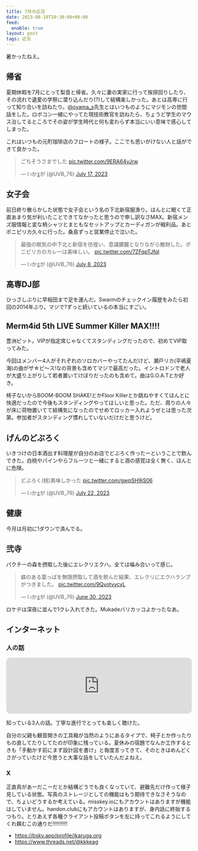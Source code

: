 ```yaml
---
title: 7月の近況
date: 2023-08-10T10:30:00+09:00
feed:
  enable: true
layout: post
tags: 近況
---
```


暑かったねえ。

## 帰省

夏期休暇を7月にとって梨音と帰省。久々に妻の実家に行って挨拶回りしたり、その流れで遺愛の学祭に潜り込んだり(?)して結構楽しかった。あとは高専に行って知り合いを訪ねたり。[@oyama_s](https://twitter.com/oyama_s)先生とはいつものようにマジモンの世間話をした。ロボコン一緒にやってた現技術教官を訪ねたら、ちょうど学生のマウス治してるところでその姿が学生時代と何も変わらず本当にいい意味で感心してしまった。

これはいつもの元町珈琲店のフロートの様子。ここでも思いがけない人と話ができて良かった。

<blockquote class="twitter-tweet"><p lang="ja" dir="ltr">ごちそうさまでした <a href="https://t.co/9ERA64vJrw">pic.twitter.com/9ERA64vJrw</a></p>&mdash; Ɩ ıかʓが (@UVB_76) <a href="https://twitter.com/UVB_76/status/1680839013585010694?ref_src=twsrc%5Etfw">July 17, 2023</a></blockquote> <script async src="https://platform.twitter.com/widgets.js" charset="utf-8"></script>

## 女子会

前日終り散らかした状態で女子会という名の下北新宿服漁り。ほんとに眠くて正直あまり気が利いたことできてなかったと思うので申し訳なさMAX。新宿メンズ服情報と変な柄シャツとまともなセットアップとカーディガンが戦利品。あとポニピリカ久々に行った。桑島ずっと営業停止で泣いた。

<blockquote class="twitter-tweet"><p lang="ja" dir="ltr">最強の眠気の中下北と新宿を彷徨い、意識朦朧となりながら散財した。ポニピリカのカレーは美味しい。 <a href="https://t.co/7ZFqpTJfql">pic.twitter.com/7ZFqpTJfql</a></p>&mdash; Ɩ ıかʓが (@UVB_76) <a href="https://twitter.com/UVB_76/status/1677697220022530048?ref_src=twsrc%5Etfw">July 8, 2023</a></blockquote> <script async src="https://platform.twitter.com/widgets.js" charset="utf-8"></script>

## 高専DJ部

ひっさしぶりに早稲田まで足を運んだ。Swarmのチェックイン履歴をみたら初回の2014年ぶり。マジで?ずっと続いているの本当にすごい。

## Merm4id 5th LIVE Summer Killer MAX!!!!

豊洲ピット。VIPが指定席じゃなくてスタンディングだったので、初めてVIP取ってみた。

今回はメンバー4人がそれぞれのソロカバーやってたんだけど、瀬戸リカ(平嶋夏海)の曲がザ☆ピ〜ス!なの背景も含めてマジで最高だった。イントロドンで老人が大盛り上がりして若者置いてけぼりだったのも含めて。曲はG.O.A.Tとか好き。

椅子ないからBOOM-BOOM SHAKE!とかFloor Killerとか跳ねやすくてほんとに快適だったので今後もスタンディングやってほしいと思った。ただ、周りの人々が床に荷物置いてて結構気になったのでせめてロッカー入れようぜとは思った次第。参加者がスタンディング慣れしていないだけだと思うけど。

## げんのどぶろく

いきつけの日本酒出す料理屋が自分のお店でどぶろく作ったーということで飲んできた。白桃やパインやらフルーツと一緒にすると酒の感覚は全く無く、ほんとに危険。

<blockquote class="twitter-tweet"><p lang="ja" dir="ltr">どぶろく(桃)美味しかった <a href="https://t.co/gwpSH9jS06">pic.twitter.com/gwpSH9jS06</a></p>&mdash; Ɩ ıかʓが (@UVB_76) <a href="https://twitter.com/UVB_76/status/1682737712300978176?ref_src=twsrc%5Etfw">July 22, 2023</a></blockquote> <script async src="https://platform.twitter.com/widgets.js" charset="utf-8"></script>

## 健康

今月は月初に1ダウンで済んでる。

## 弐寺

パクチーの森を摂取した後にエレクリエクハ。全ては噛み合いって感じ。

<blockquote class="twitter-tweet"><p lang="ja" dir="ltr">癖のある葉っぱを無限摂取して酒を飲んだ結果、エレクリにエクハランプがつきました。 <a href="https://t.co/9QvotvycvL">pic.twitter.com/9QvotvycvL</a></p>&mdash; Ɩ ıかʓが (@UVB_76) <a href="https://twitter.com/UVB_76/status/1674805263998779392?ref_src=twsrc%5Etfw">June 30, 2023</a></blockquote> <script async src="https://platform.twitter.com/widgets.js" charset="utf-8"></script>

ロケテは深夜に並んで1クレ入れてきた。Mukadeバリカッコよかったなあ。

## インターネット

### 人の話

<iframe style="border-radius:12px" src="https://open.spotify.com/embed/episode/0uNqyZfGUM1ozMGp4ot2Ss?utm_source=generator" width="100%" height="152" frameBorder="0" allowfullscreen="" allow="autoplay; clipboard-write; encrypted-media; fullscreen; picture-in-picture" loading="lazy"></iframe>

知っている3人の話。丁寧な進行でとっても楽しく聴けた。

自分の父親も観音開きの工具箱が当然のようにあるタイプで、椅子とか作ったりもの直してたりしてたのが印象に残っている。夏休みの宿題でなんか工作するときも「手動かす前にまず設計図を書け」と毎度言ってきて、そのときはめんどくさがっていたけど今思うと大事な話をしていたんだよねえ。

### X

正直鳥があーだこーだとか結構どうでも良くなっていて、避難先だけ作って様子見している状態。写真のストレージとしての機能はもう期待できなさそうなので、ちょいどうするか考えている。misskey.ioにもアカウントはありますが機能はしていません。handon.clubにもアカウントはありますが、身内話に終始するつもり。とりあえず各種クライアント投稿ボタンを左に持ってこれるようにしてくれ頼むこの通りだ!!!!!!!!!!

- https://bsky.app/profile/ikaruga.org
- https://www.threads.net/@kkkeag
